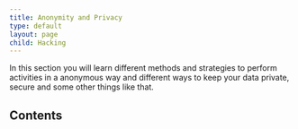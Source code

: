 ```yaml
---
title: Anonymity and Privacy
type: default
layout: page
child: Hacking
---
```


In this section you will learn different methods and strategies to perform
activities in a anonymous way and different ways to keep your data private,
secure and some other things like that.

## Contents
